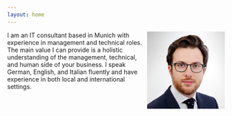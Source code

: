 ```yaml
---
layout: home
---
```


<img src="/assets/2022/cv/cv_pic_luca_franceschini.jpg" style="float:right;padding-left:10px" width="180">

I am an IT consultant based in Munich with experience in management and technical roles.
The main value I can provide is a holistic understanding of the management, technical, and human side of your business.
I speak German, English, and Italian fluently and have experience in both local and international settings.

<!-- Credly Excel 2019 Expert -->
<div data-iframe-width="150" data-iframe-height="270" data-share-badge-id="d645a896-d129-4150-86b3-10bef7d4143c" data-share-badge-host="https://www.credly.com"></div><script type="text/javascript" async src="//cdn.credly.com/assets/utilities/embed.js"></script>

<!-- Credly Azure Fundamentals Expert -->
<div data-iframe-width="150" data-iframe-height="270" data-share-badge-id="b2e7fca0-aeb9-4521-b8e8-4a74d05fe252" data-share-badge-host="https://www.credly.com"></div><script type="text/javascript" async src="//cdn.credly.com/assets/utilities/embed.js"></script>

<!-- Credly AWS Certified Cloud Practitioner -->
<div data-iframe-width="150" data-iframe-height="270" data-share-badge-id="8bb5949f-1493-4e62-9e2f-44a0a9bc4338" data-share-badge-host="https://www.credly.com"></div><script type="text/javascript" async src="//cdn.credly.com/assets/utilities/embed.js"></script>

<!-- Credly PSPO I -->
<div data-iframe-width="150" data-iframe-height="270" data-share-badge-id="3137ece2-15b9-4f41-ab8f-4bf1030f8eed" data-share-badge-host="https://www.credly.com"></div><script type="text/javascript" async src="//cdn.credly.com/assets/utilities/embed.js"></script>

<!-- Credly PSPO II-->
<div data-iframe-width="150" data-iframe-height="270" data-share-badge-id="0c643fef-cc27-4091-8b50-11e63629e1df" data-share-badge-host="https://www.credly.com"></div><script type="text/javascript" async src="//cdn.credly.com/assets/utilities/embed.js"></script>

<!-- Credly SPS-->
<div data-iframe-width="150" data-iframe-height="270" data-share-badge-id="0236fce4-c6c0-4518-aba4-ace0f3721ea6" data-share-badge-host="https://www.credly.com"></div><script type="text/javascript" async src="//cdn.credly.com/assets/utilities/embed.js"></script>

